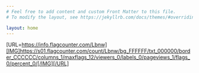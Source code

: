 ```yaml
---
# Feel free to add content and custom Front Matter to this file.
# To modify the layout, see https://jekyllrb.com/docs/themes/#overriding-theme-defaults

layout: home
---
```


[URL=https://info.flagcounter.com/Lbnw][IMG]https://s01.flagcounter.com/count/Lbnw/bg_FFFFFF/txt_000000/border_CCCCCC/columns_1/maxflags_12/viewers_0/labels_0/pageviews_1/flags_0/percent_0/[/IMG][/URL]